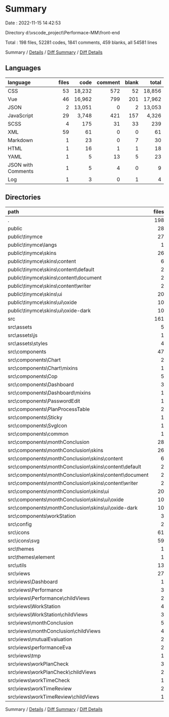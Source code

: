 # Summary

Date : 2022-11-15 14:42:53

Directory d:\\vscode_project\\Performace-MM\\front-end

Total : 198 files,  52281 codes, 1841 comments, 459 blanks, all 54581 lines

Summary / [Details](details.md) / [Diff Summary](diff.md) / [Diff Details](diff-details.md)

## Languages
| language | files | code | comment | blank | total |
| :--- | ---: | ---: | ---: | ---: | ---: |
| CSS | 53 | 18,232 | 572 | 52 | 18,856 |
| Vue | 46 | 16,962 | 799 | 201 | 17,962 |
| JSON | 2 | 13,051 | 0 | 2 | 13,053 |
| JavaScript | 29 | 3,748 | 421 | 157 | 4,326 |
| SCSS | 4 | 175 | 31 | 33 | 239 |
| XML | 59 | 61 | 0 | 0 | 61 |
| Markdown | 1 | 23 | 0 | 7 | 30 |
| HTML | 1 | 16 | 1 | 1 | 18 |
| YAML | 1 | 5 | 13 | 5 | 23 |
| JSON with Comments | 1 | 5 | 4 | 0 | 9 |
| Log | 1 | 3 | 0 | 1 | 4 |

## Directories
| path | files | code | comment | blank | total |
| :--- | ---: | ---: | ---: | ---: | ---: |
| . | 198 | 52,281 | 1,841 | 459 | 54,581 |
| public | 28 | 9,530 | 286 | 27 | 9,843 |
| public\\tinymce | 27 | 9,514 | 285 | 26 | 9,825 |
| public\\tinymce\\langs | 1 | 419 | 0 | 0 | 419 |
| public\\tinymce\\skins | 26 | 9,095 | 285 | 26 | 9,406 |
| public\\tinymce\\skins\\content | 6 | 137 | 39 | 6 | 182 |
| public\\tinymce\\skins\\content\\default | 2 | 44 | 13 | 2 | 59 |
| public\\tinymce\\skins\\content\\document | 2 | 48 | 13 | 2 | 63 |
| public\\tinymce\\skins\\content\\writer | 2 | 45 | 13 | 2 | 60 |
| public\\tinymce\\skins\\ui | 20 | 8,958 | 246 | 20 | 9,224 |
| public\\tinymce\\skins\\ui\\oxide | 10 | 4,479 | 123 | 10 | 4,612 |
| public\\tinymce\\skins\\ui\\oxide-dark | 10 | 4,479 | 123 | 10 | 4,612 |
| src | 161 | 29,572 | 1,547 | 417 | 31,536 |
| src\\assets | 5 | 345 | 38 | 34 | 417 |
| src\\assets\\js | 1 | 131 | 7 | 3 | 141 |
| src\\assets\\styles | 4 | 214 | 31 | 31 | 276 |
| src\\components | 47 | 13,612 | 383 | 136 | 14,131 |
| src\\components\\Chart | 2 | 313 | 4 | 11 | 328 |
| src\\components\\Chart\\mixins | 1 | 48 | 4 | 5 | 57 |
| src\\components\\Cop | 5 | 1,056 | 26 | 21 | 1,103 |
| src\\components\\Dashboard | 3 | 841 | 25 | 43 | 909 |
| src\\components\\Dashboard\\mixins | 1 | 50 | 4 | 2 | 56 |
| src\\components\\PasswordEdit | 1 | 216 | 4 | 3 | 223 |
| src\\components\\PlanProcessTable | 2 | 242 | 0 | 8 | 250 |
| src\\components\\Sticky | 1 | 90 | 0 | 2 | 92 |
| src\\components\\SvgIcon | 1 | 57 | 1 | 5 | 63 |
| src\\components\\common | 1 | 186 | 9 | 3 | 198 |
| src\\components\\monthConclusion | 28 | 9,606 | 287 | 29 | 9,922 |
| src\\components\\monthConclusion\\skins | 26 | 9,095 | 285 | 26 | 9,406 |
| src\\components\\monthConclusion\\skins\\content | 6 | 137 | 39 | 6 | 182 |
| src\\components\\monthConclusion\\skins\\content\\default | 2 | 44 | 13 | 2 | 59 |
| src\\components\\monthConclusion\\skins\\content\\document | 2 | 48 | 13 | 2 | 63 |
| src\\components\\monthConclusion\\skins\\content\\writer | 2 | 45 | 13 | 2 | 60 |
| src\\components\\monthConclusion\\skins\\ui | 20 | 8,958 | 246 | 20 | 9,224 |
| src\\components\\monthConclusion\\skins\\ui\\oxide | 10 | 4,479 | 123 | 10 | 4,612 |
| src\\components\\monthConclusion\\skins\\ui\\oxide-dark | 10 | 4,479 | 123 | 10 | 4,612 |
| src\\components\\workStation | 3 | 1,005 | 27 | 11 | 1,043 |
| src\\config | 2 | 190 | 9 | 12 | 211 |
| src\\icons | 61 | 72 | 14 | 8 | 94 |
| src\\icons\\svg | 59 | 61 | 0 | 0 | 61 |
| src\\themes | 1 | 3 | 2 | 2 | 7 |
| src\\themes\\element | 1 | 3 | 2 | 2 | 7 |
| src\\utils | 13 | 2,107 | 375 | 113 | 2,595 |
| src\\views | 27 | 12,948 | 709 | 96 | 13,753 |
| src\\views\\Dashboard | 1 | 49 | 4 | 5 | 58 |
| src\\views\\Performance | 3 | 2,217 | 125 | 9 | 2,351 |
| src\\views\\Performance\\childViews | 2 | 1,642 | 105 | 6 | 1,753 |
| src\\views\\WorkStation | 4 | 2,172 | 95 | 14 | 2,281 |
| src\\views\\WorkStation\\childViews | 3 | 1,859 | 81 | 11 | 1,951 |
| src\\views\\monthConclusion | 5 | 1,300 | 57 | 18 | 1,375 |
| src\\views\\monthConclusion\\childViews | 4 | 887 | 21 | 15 | 923 |
| src\\views\\mutualEvaluation | 2 | 2,242 | 151 | 7 | 2,400 |
| src\\views\\performanceEva | 2 | 2,692 | 173 | 12 | 2,877 |
| src\\views\\tmp | 1 | 157 | 6 | 1 | 164 |
| src\\views\\workPlanCheck | 3 | 771 | 37 | 11 | 819 |
| src\\views\\workPlanCheck\\childViews | 2 | 595 | 23 | 8 | 626 |
| src\\views\\workTimeCheck | 1 | 215 | 14 | 4 | 233 |
| src\\views\\workTimeReview | 2 | 820 | 31 | 7 | 858 |
| src\\views\\workTimeReview\\childViews | 1 | 578 | 13 | 4 | 595 |

Summary / [Details](details.md) / [Diff Summary](diff.md) / [Diff Details](diff-details.md)